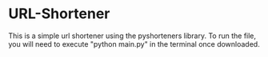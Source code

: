 # URL-Shortener

This is a simple url shortener using the pyshorteners library. To run the file, you will need to execute "python main.py" in the terminal once downloaded.
